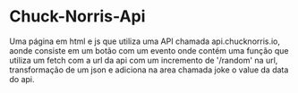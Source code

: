 # Chuck-Norris-Api
Uma página em html e js que utiliza uma API chamada api.chucknorris.io, aonde consiste em um botão com um evento onde contém uma função que utiliza um fetch com a url da api com um incremento de '/random' na url, transformação de um json e adiciona na area chamada joke o value da data do api.
